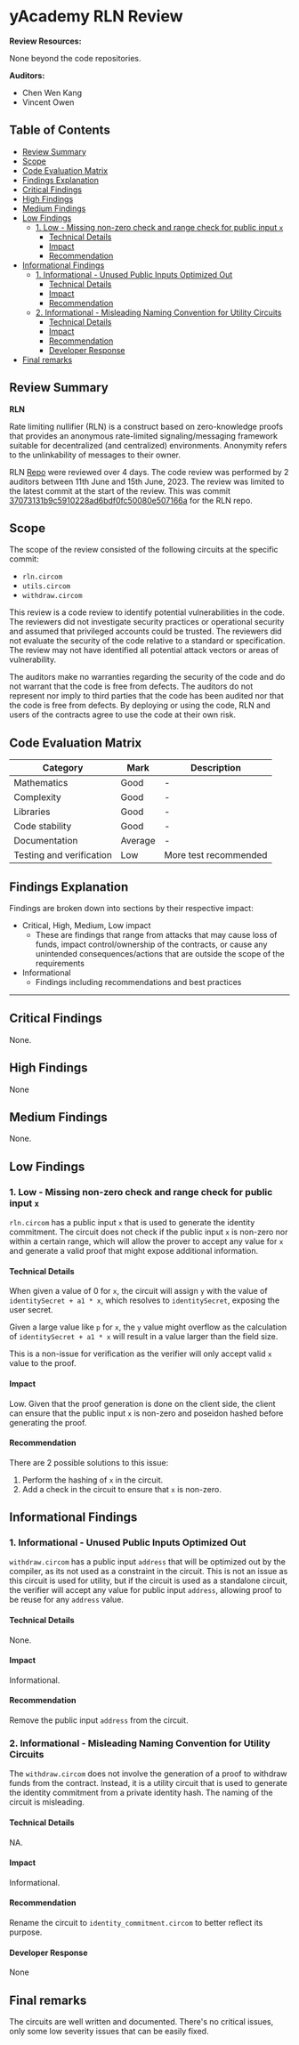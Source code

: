 # yAcademy RLN Review <!-- omit in toc -->

**Review Resources:**

None beyond the code repositories.

**Auditors:**

 - Chen Wen Kang
 - Vincent Owen

## Table of Contents <!-- omit in toc -->

- [Review Summary](#review-summary)
- [Scope](#scope)
- [Code Evaluation Matrix](#code-evaluation-matrix)
- [Findings Explanation](#findings-explanation)
- [Critical Findings](#critical-findings)
- [High Findings](#high-findings)
- [Medium Findings](#medium-findings)
- [Low Findings](#low-findings)
  - [1. Low - Missing non-zero check and range check for public input `x`](#1-low---missing-non-zero-check-and-range-check-for-public-input-x)
    - [Technical Details](#technical-details)
    - [Impact](#impact)
    - [Recommendation](#recommendation)
- [Informational Findings](#informational-findings)
  - [1. Informational - Unused Public Inputs Optimized Out](#1-informational---unused-public-inputs-optimized-out)
    - [Technical Details](#technical-details-1)
    - [Impact](#impact-1)
    - [Recommendation](#recommendation-1)
  - [2. Informational - Misleading Naming Convention for Utility Circuits](#2-informational---misleading-naming-convention-for-utility-circuits)
    - [Technical Details](#technical-details-2)
    - [Impact](#impact-2)
    - [Recommendation](#recommendation-2)
    - [Developer Response](#developer-response)
- [Final remarks](#final-remarks)


## Review Summary

**RLN**

Rate limiting nullifier (RLN) is a construct based on zero-knowledge proofs that provides an anonymous rate-limited signaling/messaging framework suitable for decentralized (and centralized) environments. Anonymity refers to the unlinkability of messages to their owner.

RLN [Repo](https://github.com/Rate-Limiting-Nullifier/circom-rln) were reviewed over 4 days. The code review was performed by 2 auditors between 11th June and 15th June, 2023. The review was limited to the latest commit at the start of the review. This was commit [37073131b9c5910228ad6bdf0fc50080e507166a](https://github.com/Rate-Limiting-Nullifier/circom-rln/commit/37073131b9c5910228ad6bdf0fc50080e507166a) for the RLN repo.

## Scope

The scope of the review consisted of the following circuits at the specific commit:

- `rln.circom`
- `utils.circom`
- `withdraw.circom`

This review is a code review to identify potential vulnerabilities in the code. The reviewers did not investigate security practices or operational security and assumed that privileged accounts could be trusted. The reviewers did not evaluate the security of the code relative to a standard or specification. The review may not have identified all potential attack vectors or areas of vulnerability.

The auditors make no warranties regarding the security of the code and do not warrant that the code is free from defects. The auditors do not represent nor imply to third parties that the code has been audited nor that the code is free from defects. By deploying or using the code, RLN and users of the contracts agree to use the code at their own risk.


Code Evaluation Matrix
---

| Category                 | Mark    | Description |
| ------------------------ | ------- | ----------- |
| Mathematics              | Good | - |
| Complexity               | Good | - |
| Libraries                | Good | - |
| Code stability           | Good    | - |
| Documentation            | Average | - |
| Testing and verification | Low | More test recommended  |

## Findings Explanation

Findings are broken down into sections by their respective impact:
 - Critical, High, Medium, Low impact
     - These are findings that range from attacks that may cause loss of funds, impact control/ownership of the contracts, or cause any unintended consequences/actions that are outside the scope of the requirements
 - Informational
     - Findings including recommendations and best practices

---

## Critical Findings

None.

## High Findings

None

## Medium Findings

None.

## Low Findings

### 1. Low - Missing non-zero check and range check for public input `x`

`rln.circom` has a public input `x` that is used to generate the identity commitment. The circuit does not check if the public input `x` is non-zero nor within a certain range, which will allow the prover to accept any value for `x` and generate a valid proof that might expose additional information.

#### Technical Details

When given a value of 0 for `x`, the circuit will assign `y` with the value of `identitySecret + a1 * x`, which resolves to `identitySecret`, exposing the user secret.

Given a large value like `p` for `x`, the `y` value might overflow as the calculation of `identitySecret + a1 * x` will result in a value larger than the field size.

This is a non-issue for verification as the verifier will only accept valid `x` value to the proof.

#### Impact

Low. Given that the proof generation is done on the client side, the client can ensure that the public input `x` is non-zero and poseidon hashed before generating the proof.

#### Recommendation

There are 2 possible solutions to this issue:

1. Perform the hashing of `x` in the circuit.
2. Add a check in the circuit to ensure that `x` is non-zero.

## Informational Findings

### 1. Informational - Unused Public Inputs Optimized Out

`withdraw.circom` has a public input `address` that will be optimized out by the compiler, as its not used as a constraint in the circuit.
This is not an issue as this circuit is used for utility, but if the circuit is used as a standalone circuit, the verifier will accept any value for public input `address`, allowing proof to be reuse for any `address` value.

#### Technical Details

None.

#### Impact

Informational.

#### Recommendation

Remove the public input `address` from the circuit.


### 2. Informational - Misleading Naming Convention for Utility Circuits

The `withdraw.circom` does not involve the generation of a proof to withdraw funds from the contract. Instead, it is a utility circuit that is used to generate the identity commitment from a private identity hash. The naming of the circuit is misleading.

#### Technical Details

NA.

#### Impact

Informational.

#### Recommendation

Rename the circuit to `identity_commitment.circom` to better reflect its purpose.

#### Developer Response

None

## Final remarks

The circuits are well written and documented. There's no critical issues, only some low severity issues that can be easily fixed. 
